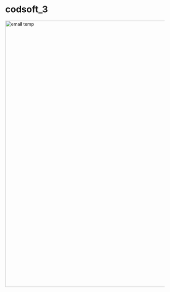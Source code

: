 # codsoft_3
<img width="839" alt="email temp" src="https://github.com/malayjosshi/codsoft_3/assets/170314602/7c2ef18d-f4f7-4711-84b3-4d9609567b3a">
